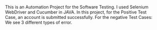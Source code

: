 This is an Automation Project for the Software Testing.
I used Selenium WebDriver and Cucumber in JAVA.
In this project, for the Positive Test Case, an account is submitted successfully.
For the negative Test Cases: We see 3 different types of error.
